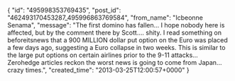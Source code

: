  {
   "id": "495998353769435",
   "post_id": "462493170453287_495996863769584",
   "from_name": "Icbeonne Senama",
   "message": "The first domino has fallen... I hope nobody here is affected, but by the comment there by Scott.... shity. I read something on beforeitsnews that a 900 MILLION dollar put option on the Euro was placed a few days ago, suggesting a Euro collapse in two weeks. This is similar to the large put options on certain airlines prior to the 9-11 attacks... Zerohedge articles reckon the worst news is going to come from Japan... crazy times.",
   "created_time": "2013-03-25T12:00:57+0000"
 }
